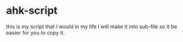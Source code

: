 # ahk-script
this is my script that I would in my life I will make it into sub-file so it be easier for you to copy it.
